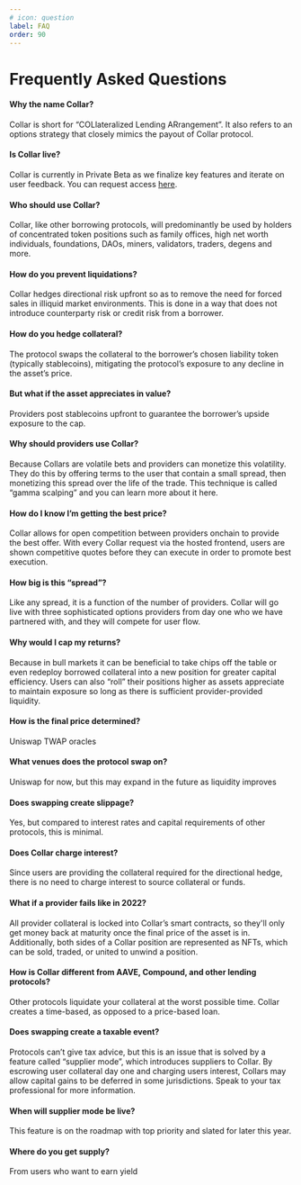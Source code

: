 ```yaml
---
# icon: question
label: FAQ
order: 90
---
```


# Frequently Asked Questions

#### Why the name Collar?

Collar is short for “COLlateralized Lending ARrangement”. It also refers to an options strategy that closely mimics the payout of Collar protocol.

#### Is Collar live?

Collar is currently in Private Beta as we finalize key features and iterate on user feedback. You can request access [here](https://pukzi11x7je.typeform.com/to/Z5ZnQlOJ).

#### Who should use Collar?

Collar, like other borrowing protocols, will predominantly be used by holders of concentrated token positions such as family offices, high net worth individuals, foundations, DAOs, miners, validators, traders, degens and more.

#### How do you prevent liquidations?

Collar hedges directional risk upfront so as to remove the need for forced sales in illiquid market environments. This is done in a way that does not introduce counterparty risk or credit risk from a borrower.

#### How do you hedge collateral?

The protocol swaps the collateral to the borrower’s chosen liability token (typically stablecoins), mitigating the protocol’s exposure to any decline in the asset’s price.

#### But what if the asset appreciates in value?

Providers post stablecoins upfront to guarantee the borrower’s upside exposure to the cap.

#### Why should providers use Collar?

Because Collars are volatile bets and providers can monetize this volatility. They do this by offering terms to the user that contain a small spread, then monetizing this spread over the life of the trade. This technique is called “gamma scalping” and you can learn more about it here.

#### How do I know I’m getting the best price?

Collar allows for open competition between providers onchain to provide the best offer. With every Collar request via the hosted frontend, users are shown competitive quotes before they can execute in order to promote best execution.

#### How big is this “spread”?

Like any spread, it is a function of the number of providers. Collar will go live with three sophisticated options providers from day one who we have partnered with, and they will compete for user flow.

#### Why would I cap my returns?

Because in bull markets it can be beneficial to take chips off the table or even redeploy borrowed collateral into a new position for greater capital efficiency. Users can also “roll” their positions higher as assets appreciate to maintain exposure so long as there is sufficient provider-provided liquidity.

#### How is the final price determined?

Uniswap TWAP oracles

#### What venues does the protocol swap on?

Uniswap for now, but this may expand in the future as liquidity improves

#### Does swapping create slippage?

Yes, but compared to interest rates and capital requirements of other protocols, this is minimal.

#### Does Collar charge interest?

Since users are providing the collateral required for the directional hedge, there is no need to charge interest to source collateral or funds.

#### What if a provider fails like in 2022?

All provider collateral is locked into Collar’s smart contracts, so they'll only get money back at maturity once the final price of the asset is in. Additionally, both sides of a Collar position are represented as NFTs, which can be sold, traded, or united to unwind a position.

#### How is Collar different from AAVE, Compound, and other lending protocols?

Other protocols liquidate your collateral at the worst possible time. Collar creates a time-based, as opposed to a price-based loan.

#### Does swapping create a taxable event?

Protocols can’t give tax advice, but this is an issue that is solved by a feature called “supplier mode”, which introduces suppliers to Collar. By escrowing user collateral day one and charging users interest, Collars may allow capital gains to be deferred in some jurisdictions. Speak to your tax professional for more information.

#### When will supplier mode be live?

This feature is on the roadmap with top priority and slated for later this year.

#### Where do you get supply?

From users who want to earn yield
